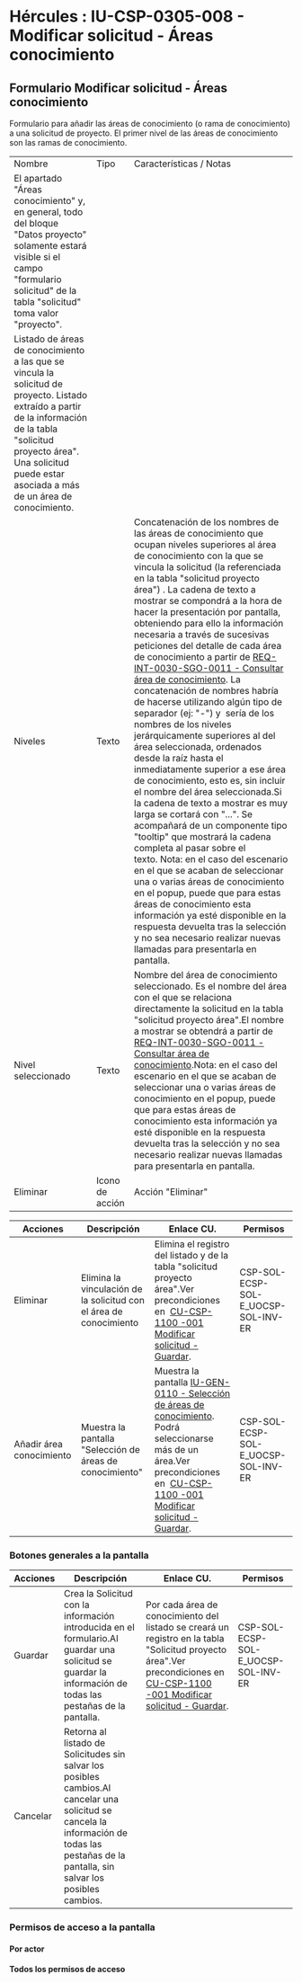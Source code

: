 # Hércules : IU\-CSP\-0305\-008 \- Modificar solicitud \- Áreas conocimiento



## Formulario Modificar solicitud \- Áreas conocimiento

Formulario para añadir las áreas de conocimiento (o rama de conocimiento) a una solicitud de proyecto. El primer nivel de las áreas de conocimiento son las ramas de conocimiento.



|  | | |
| --- | --- | --- |
| Nombre | Tipo | Características / Notas |
| El apartado "Áreas conocimiento" y, en general, todo del bloque "Datos proyecto" solamente estará visible si el campo "formulario solicitud" de la tabla "solicitud" toma valor "proyecto". | | |
| Listado de áreas de conocimiento a las que se vincula la solicitud de proyecto. Listado extraído a partir de la información de la tabla "solicitud proyecto área". Una solicitud puede estar asociada a más de un área de conocimiento. | | |
| Niveles | Texto | Concatenación de los nombres de las áreas de conocimiento que ocupan niveles superiores al área de conocimiento con la que se vincula la solicitud (la referenciada en la tabla "solicitud proyecto área") . La cadena de texto a mostrar se compondrá a la hora de hacer la presentación por pantalla, obteniendo para ello la información necesaria a través de sucesivas peticiones del detalle de cada área de conocimiento a partir de [REQ\-INT\-0030\-SGO\-0011 \- Consultar área de conocimiento](/hercules/sgi-sistema-de-gestion-de-investigacion/requisitos-y-analisis-funcional/analisis-funcional-sgi-hercules/gen-aspectos-generales/int-requisitos-de-integracion/req-int-0030-sgo-integracion-con-sistema-de-gestion-de-la-estructura-organica/req-int-0030-sgo-0011-consultar-area-de-conocimiento.md "/hercules/sgi-sistema-de-gestion-de-investigacion/requisitos-y-analisis-funcional/analisis-funcional-sgi-hercules/gen-aspectos-generales/int-requisitos-de-integracion/req-int-0030-sgo-integracion-con-sistema-de-gestion-de-la-estructura-organica/req-int-0030-sgo-0011-consultar-area-de-conocimiento.md"). La concatenación de nombres habría de hacerse utilizando algún tipo de separador (ej: "\-") y  sería de los nombres de los niveles jerárquicamente superiores al del área seleccionada, ordenados desde la raíz hasta el inmediatamente superior a ese área de conocimiento, esto es, sin incluir el nombre del área seleccionada.Si la cadena de texto a mostrar es muy larga se cortará con "...". Se acompañará de un componente tipo "tooltip" que mostrará la cadena completa al pasar sobre el texto. Nota: en el caso del escenario en el que se acaban de seleccionar una o varias áreas de conocimiento en el popup, puede que para estas áreas de conocimiento esta información ya esté disponible en la respuesta devuelta tras la selección y no sea necesario realizar nuevas llamadas para presentarla en pantalla. |
| Nivel seleccionado | Texto | Nombre del área de conocimiento seleccionado. Es el nombre del área con el que se relaciona directamente la solicitud en la tabla  "solicitud proyecto área".El nombre a mostrar se obtendrá a partir de [REQ\-INT\-0030\-SGO\-0011 \- Consultar área de conocimiento](/hercules/sgi-sistema-de-gestion-de-investigacion/requisitos-y-analisis-funcional/analisis-funcional-sgi-hercules/gen-aspectos-generales/int-requisitos-de-integracion/req-int-0030-sgo-integracion-con-sistema-de-gestion-de-la-estructura-organica/req-int-0030-sgo-0011-consultar-area-de-conocimiento.md "/hercules/sgi-sistema-de-gestion-de-investigacion/requisitos-y-analisis-funcional/analisis-funcional-sgi-hercules/gen-aspectos-generales/int-requisitos-de-integracion/req-int-0030-sgo-integracion-con-sistema-de-gestion-de-la-estructura-organica/req-int-0030-sgo-0011-consultar-area-de-conocimiento.md").Nota: en el caso del escenario en el que se acaban de seleccionar una o varias áreas de conocimiento en el popup, puede que para estas áreas de conocimiento esta información ya esté disponible en la respuesta devuelta tras la selección y no sea necesario realizar nuevas llamadas para presentarla en pantalla. |
| Eliminar | Icono de acción | Acción "Eliminar" |



| Acciones | Descripción | Enlace CU. | Permisos |
| --- | --- | --- | --- |
| Eliminar | Elimina la vinculación de la solicitud con el área de conocimiento | Elimina el registro del listado y de la tabla "solicitud proyecto área".Ver precondiciones en  [CU\-CSP\-1100 \-001 Modificar solicitud \- Guardar](https://confluence.um.es/confluence/display/HERCULES/CU-CSP-1100+-001+Modificar+solicitud+-+Guardar "https://confluence.um.es/confluence/display/HERCULES/CU-CSP-1100+-001+Modificar+solicitud+-+Guardar"). | CSP\-SOL\-ECSP\-SOL\-E\_UOCSP\-SOL\-INV\-ER |
| Añadir área conocimiento | Muestra la pantalla "Selección de áreas de conocimiento" | Muestra la pantalla [IU\-GEN\-0110 \- Selección de áreas de conocimiento](/hercules/sgi-sistema-de-gestion-de-investigacion/requisitos-y-analisis-funcional/analisis-funcional-sgi-hercules/gen-aspectos-generales/sha-buscadores-y-listados-comunes/iu-gen-0110-seleccion-de-areas-de-conocimiento.md "/hercules/sgi-sistema-de-gestion-de-investigacion/requisitos-y-analisis-funcional/analisis-funcional-sgi-hercules/gen-aspectos-generales/sha-buscadores-y-listados-comunes/iu-gen-0110-seleccion-de-areas-de-conocimiento.md"). Podrá seleccionarse más de un área.Ver precondiciones en  [CU\-CSP\-1100 \-001 Modificar solicitud \- Guardar](https://confluence.um.es/confluence/display/HERCULES/CU-CSP-1100+-001+Modificar+solicitud+-+Guardar "https://confluence.um.es/confluence/display/HERCULES/CU-CSP-1100+-001+Modificar+solicitud+-+Guardar"). | CSP\-SOL\-ECSP\-SOL\-E\_UOCSP\-SOL\-INV\-ER |

### Botones generales a la pantalla



| Acciones | Descripción | Enlace CU. | Permisos |
| --- | --- | --- | --- |
| Guardar | Crea la Solicitud con la información introducida en el formulario.Al guardar una solicitud se guardar la información de todas las pestañas de la pantalla. | Por cada área de conocimiento del listado se creará un registro en la tabla "Solicitud proyecto área".Ver precondiciones en  [CU\-CSP\-1100 \-001 Modificar solicitud \- Guardar](https://confluence.um.es/confluence/display/HERCULES/CU-CSP-1100+-001+Modificar+solicitud+-+Guardar "https://confluence.um.es/confluence/display/HERCULES/CU-CSP-1100+-001+Modificar+solicitud+-+Guardar"). | CSP\-SOL\-ECSP\-SOL\-E\_UOCSP\-SOL\-INV\-ER |
| Cancelar | Retorna al listado de Solicitudes sin salvar los posibles cambios.Al cancelar una solicitud se cancela la información de todas las pestañas de la pantalla, sin salvar los posibles cambios. |  |  |

### Permisos de acceso a la pantalla

#### Por actor

#### Todos los permisos de acceso




